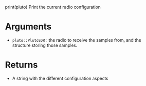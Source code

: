 print(pluto)    Print the current radio configuration 

# Arguments

  * `pluto::PlutoSDR` : the radio to receive the samples from, and the structure storing those samples.

# Returns

  * A string with the different configuration aspects
